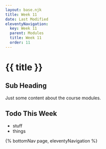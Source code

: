```yaml
---
layout: base.njk
title: Week 11
date: Last Modified
eleventyNavigation:
  key: Week 11
  parent: Modules
  title: Week 11
  order: 11
---
```


# {{ title }}

## Sub Heading

Just some content about the course modules.

## Todo This Week

- stuff
- things

{% bottomNav page, eleventyNavigation %}
